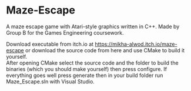 # Maze-Escape
A maze escape game with Atari-style graphics written in C++. Made by Group B for the Games Engineering coursework.  

Download executable from itch.io at https://mikha-alwod.itch.io/maze-escape or download the source code from here and use CMake to build it yourself.  
After opening CMake select the source code and the folder to build the binaries (which you should make yourself) then press configure. If everything goes well press generate then in your build folder run Maze_Escape.sln with Visual Studio.
